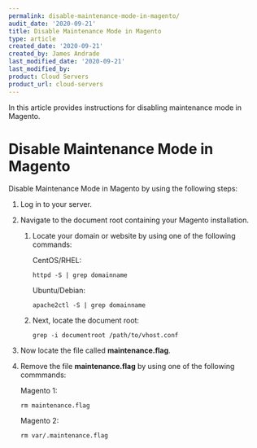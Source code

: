 ```yaml
---
permalink: disable-maintenance-mode-in-magento/
audit_date: '2020-09-21'
title: Disable Maintenance Mode in Magento
type: article
created_date: '2020-09-21'
created_by: James Andrade
last_modified_date: '2020-09-21'
last_modified_by:
product: Cloud Servers
product_url: cloud-servers
---
```


In this article provides instructions for disabling maintenance mode in Magento.

# Disable Maintenance Mode in Magento

Disable Maintenance Mode in Magento by using the following steps:

1. Log in to your server.

2. Navigate to the document root containing your Magento installation. 

    1. Locate your domain or website by using one of the following commands:
    
        CentOS/RHEL:
    
        `httpd -S | grep domainname`
    
        Ubuntu/Debian:
    
        `apache2ctl -S | grep domainname`
    
    2. Next, locate the document root:
    
        `grep -i documentroot /path/to/vhost.conf`
    
3. Now locate the file called **maintenance.flag**.

4. Remove the file **maintenance.flag** by using one of the following commmands:

    Magento 1:

    `rm maintenance.flag`

    Magento 2:

    `rm var/.maintenance.flag`

